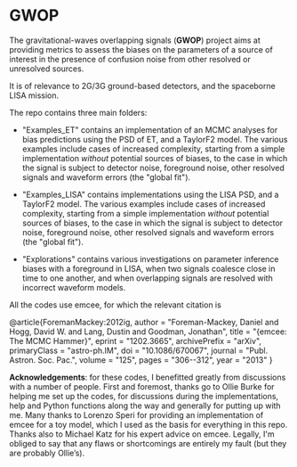 # GWOP


The gravitational-waves overlapping signals (**GWOP**) project aims at providing metrics to assess the biases on the parameters of a source of interest in the presence of confusion noise from other resolved or unresolved sources.

It is of relevance to 2G/3G ground-based detectors, and the spaceborne LISA mission. 

The repo contains three main folders:

- "Examples_ET" contains an implementation of an MCMC analyses for bias predictions using the PSD of ET, and a TaylorF2 model. The various examples include cases of increased complexity, starting from a simple implementation *without* potential sources of biases, to the case in which the signal is subject to detector noise, foreground noise, other resolved signals and waveform errors (the "global fit").

- "Examples_LISA" contains implementations using the LISA PSD, and a TaylorF2 model. The various examples include cases of increased complexity, starting from a simple implementation *without* potential sources of biases, to the case in which the signal is subject to detector noise, foreground noise, other resolved signals and waveform errors (the "global fit").

- "Explorations" contains various investigations on parameter inference biases with a foreground in LISA, when two signals coalesce close in time to one another, and when overlapping signals are resolved with incorrect waveform models.


All the codes use emcee, for which the relevant citation is

@article{ForemanMackey:2012ig,
    author = "Foreman-Mackey, Daniel and Hogg, David W. and Lang, Dustin and Goodman, Jonathan",
    title = "{emcee: The MCMC Hammer}",
    eprint = "1202.3665",
    archivePrefix = "arXiv",
    primaryClass = "astro-ph.IM",
    doi = "10.1086/670067",
    journal = "Publ. Astron. Soc. Pac.",
    volume = "125",
    pages = "306--312",
    year = "2013"
}

**Acknowledgements**: for these codes, I benefitted greatly from discussions with a number of people. First and foremost, thanks go to Ollie Burke for helping me set up the codes, for discussions during the implementations, help and Python functions along the way and generally for putting up with me. Many thanks to Lorenzo Speri for providing an implementation of emcee for a toy model, which I used as the basis for everything in this repo. Thanks also to Michael Katz for his expert advice on emcee. Legally, I'm obliged to say that any flaws or shortcomings are entirely my fault (but they are probably Ollie’s). 
